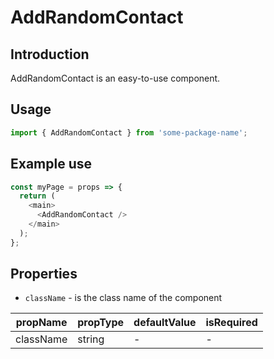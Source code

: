 # AddRandomContact

<!-- STORY -->

## Introduction

AddRandomContact is an easy-to-use component.

## Usage

```javascript
import { AddRandomContact } from 'some-package-name';
```

## Example use

```javascript
const myPage = props => {
  return (
    <main>
      <AddRandomContact />
    </main>
  );
};
```

## Properties

- `className` - is the class name of the component

| propName  | propType | defaultValue | isRequired |
| --------- | -------- | ------------ | ---------- |
| className | string   | -            | -          |
